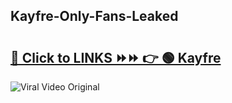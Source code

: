 
 ## Kayfre-Only-Fans-Leaked

# <h2><a href="https://clipsfans.com/Kayfre&ref=git">🔗 Click to LINKS ⏩⏩ 👉 🟢 Kayfre </a></h2>

<a href="https://clipsfans.com/Kayfre&ref=git" rel="nofollow" data-target="animated-image.originalLink"><img src="https://i.ibb.co.com/xMMVF88/686577567.gif" alt="Viral Video Original" style="max-width: 100%; display: inline-block;" data-target="animated-image.originalImage"></a>
